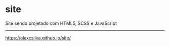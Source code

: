 # site
 Site sendo projetado com HTML5, SCSS e JavaScript
 <hr>
 
https://alexcsilva.github.io/site/

